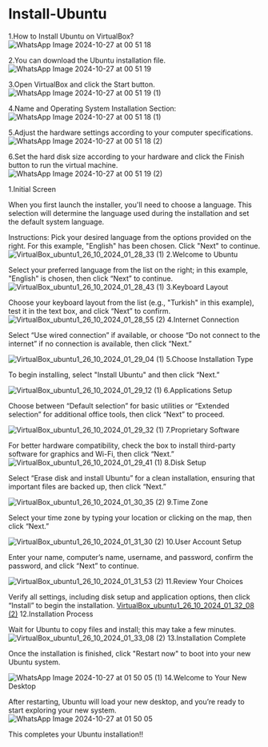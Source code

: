 # Install-Ubuntu
1.How to Install Ubuntu on VirtualBox?
![WhatsApp Image 2024-10-27 at 00 51 18](https://github.com/user-attachments/assets/f514b6e9-e9b3-45e5-96a5-d081d20c7165)

2.You can download the Ubuntu installation file.
![WhatsApp Image 2024-10-27 at 00 51 19](https://github.com/user-attachments/assets/cd5431ce-b681-448f-8267-be82386b5bd2)

3.Open VirtualBox and click the Start button.
![WhatsApp Image 2024-10-27 at 00 51 19 (1)](https://github.com/user-attachments/assets/5125ec86-29da-4216-ba60-c71940436e7f)

4.Name and Operating System Installation Section:
![WhatsApp Image 2024-10-27 at 00 51 18 (1)](https://github.com/user-attachments/assets/3d28000a-8e05-4275-8385-5446f19f193c)

5.Adjust the hardware settings according to your computer specifications.
![WhatsApp Image 2024-10-27 at 00 51 18 (2)](https://github.com/user-attachments/assets/165f44c4-23a5-4dbf-95d3-a2a2f7749b91)

6.Set the hard disk size according to your hardware and click the Finish button to run the virtual machine.
![WhatsApp Image 2024-10-27 at 00 51 19 (2)](https://github.com/user-attachments/assets/fe065441-aabb-4574-b743-d3c316bde53e)



1.Initial Screen

When you first launch the installer, you'll need to choose a language. This selection will determine the language used during the installation and set the default system language.

Instructions: Pick your desired language from the options provided on the right. For this example, "English" has been chosen. Click "Next" to continue.
![VirtualBox_ubuntu1_26_10_2024_01_28_33 (1)](https://github.com/user-attachments/assets/1deb4115-e8e9-44ab-8e53-9c9fd1e0f9e9)
2.Welcome to Ubuntu

Select your preferred language from the list on the right; in this example, "English" is chosen, then click “Next” to continue.
![VirtualBox_ubuntu1_26_10_2024_01_28_43 (1)](https://github.com/user-attachments/assets/08a8ebdc-73c4-4f39-9700-60ab29e63e76)
 3.Keyboard Layout

Choose your keyboard layout from the list (e.g., "Turkish" in this example), test it in the text box, and click “Next” to confirm.
![VirtualBox_ubuntu1_26_10_2024_01_28_55 (2)](https://github.com/user-attachments/assets/beb6503b-1884-4021-82cf-d6f1db659d33)
4.Internet Connection

Select “Use wired connection” if available, or choose “Do not connect to the internet” if no connection is available, then click “Next.”

![VirtualBox_ubuntu1_26_10_2024_01_29_04 (1)](https://github.com/user-attachments/assets/19cfc3b5-c1ce-4151-95bd-6eabdb7d434c)
5.Choose Installation Type

To begin installing, select "Install Ubuntu" and then click “Next.”

![VirtualBox_ubuntu1_26_10_2024_01_29_12 (1)](https://github.com/user-attachments/assets/22a7b815-63eb-47a4-b297-6439182fbf82)
6.Applications Setup

Choose between “Default selection” for basic utilities or “Extended selection” for additional office tools, then click “Next” to proceed.

![VirtualBox_ubuntu1_26_10_2024_01_29_32 (1)](https://github.com/user-attachments/assets/e11ced45-6a39-4238-b277-5e78964bb609)
7.Proprietary Software

For better hardware compatibility, check the box to install third-party software for graphics and Wi-Fi, then click “Next.”
![VirtualBox_ubuntu1_26_10_2024_01_29_41 (1)](https://github.com/user-attachments/assets/77df6fca-d23f-49c6-8566-7c5295306250)
8.Disk Setup

Select “Erase disk and install Ubuntu” for a clean installation, ensuring that important files are backed up, then click “Next.”

![VirtualBox_ubuntu1_26_10_2024_01_30_35 (2)](https://github.com/user-attachments/assets/f7ffd068-28cd-4855-a57b-507596d0d1e5)
9.Time Zone

Select your time zone by typing your location or clicking on the map, then click “Next.”

![VirtualBox_ubuntu1_26_10_2024_01_31_30 (2)](https://github.com/user-attachments/assets/308e0e0f-689e-413f-a3e5-969c9a5d9a3f)
10.User Account Setup

Enter your name, computer’s name, username, and password, confirm the password, and click “Next” to continue.

![VirtualBox_ubuntu1_26_10_2024_01_31_53 (2)](https://github.com/user-attachments/assets/fcf98866-1ab2-4f9b-b839-1c94a7b389ef)
11.Review Your Choices

Verify all settings, including disk setup and application options, then click “Install” to begin the installation.
[VirtualBox_ubuntu1_26_10_2024_01_32_08 (2)](https://github.com/user-attachments/assets/64421a40-a831-42bb-9a24-39622f899b70)
12.Installation Process

Wait for Ubuntu to copy files and install; this may take a few minutes.
![VirtualBox_ubuntu1_26_10_2024_01_33_08 (2)](https://github.com/user-attachments/assets/c314f347-dc70-42b8-8c49-2d2219ad84b2)
13.Installation Complete

Once the installation is finished, click "Restart now" to boot into your new Ubuntu system.

![WhatsApp Image 2024-10-27 at 01 50 05 (1)](https://github.com/user-attachments/assets/b0919098-a731-45d4-8cc4-1be1a5150e41)
14.Welcome to Your New Desktop

After restarting, Ubuntu will load your new desktop, and you’re ready to start exploring your new system.
![WhatsApp Image 2024-10-27 at 01 50 05](https://github.com/user-attachments/assets/68651090-fa37-44a1-a5d4-6f1e15d797b7)

This completes your Ubuntu installation!!





